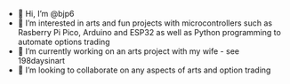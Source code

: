 - 👋 Hi, I’m @bjp6
- 👀 I’m interested in arts and fun projects with microcontrollers such as Rasberry Pi Pico, Arduino and ESP32 as well as Python programming to automate options trading
- 🌱 I’m currently working on an arts project with my wife - see 198daysinart
- 💞️ I’m looking to collaborate on any aspects of arts and option trading

